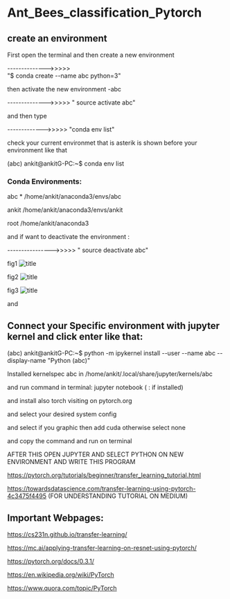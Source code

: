 # Ant_Bees_classification_Pytorch

 ## create an environment

First open the terminal and then create a new environment

-------------->>>>> <br  />"$ conda create --name abc python=3"

then activate the new environment -abc

-------------->>>>>      " source activate abc"

 and then type 

------------->>>>>       "conda env list"

check your current environmet that is  asterik is shown before your environment like that

(abc) ankit@ankitG-PC:~$ conda env list

   ### Conda Environments:

abc                   *  /home/ankit/anaconda3/envs/abc

ankit                    /home/ankit/anaconda3/envs/ankit

root                     /home/ankit/anaconda3

and if want to deactivate the environment :

---------------->>>>>    " source deactivate abc"

fig1
 ![title](https://github.com/ankitAMD/1Ant_Bees_classification_Pytorch/blob/master/environment1.png)

fig2 
 ![title](https://github.com/ankitAMD/1Ant_Bees_classification_Pytorch/blob/master/environment2.png)

fig3
 ![title](https://github.com/ankitAMD/1Ant_Bees_classification_Pytorch/blob/master/environment3.png)


and 
##  Connect your Specific environment with jupyter kernel and click enter like that:

(abc) ankit@ankitG-PC:~$ python -m ipykernel install --user --name abc --display-name "Python (abc)"

Installed kernelspec abc in /home/ankit/.local/share/jupyter/kernels/abc

and run command in terminal: jupyter notebook ( : if installed)


and install also torch  visiting on pytorch.org 

and select your desired system config

and select if you graphic then add cuda otherwise select none

and copy the command and run on terminal

AFTER THIS OPEN JUPYTER AND SELECT PYTHON ON NEW ENVIRONMENT
AND WRITE THIS PROGRAM


https://pytorch.org/tutorials/beginner/transfer_learning_tutorial.html

https://towardsdatascience.com/transfer-learning-using-pytorch-4c3475f4495       (FOR UNDERSTANDING TUTORIAL ON MEDIUM)



## Important Webpages:

https://cs231n.github.io/transfer-learning/

https://mc.ai/applying-transfer-learning-on-resnet-using-pytorch/

https://pytorch.org/docs/0.3.1/

https://en.wikipedia.org/wiki/PyTorch

https://www.quora.com/topic/PyTorch
